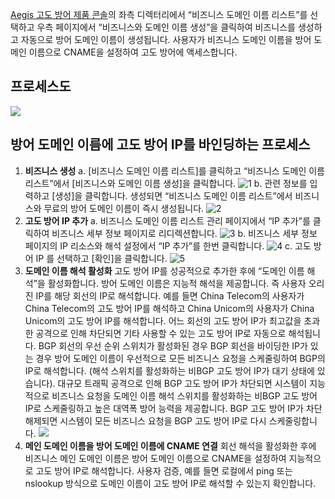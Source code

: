 
[Aegis 고도 방어 제품 콘솔](https://console.cloud.tencent.com/gamesec)의 좌측 디렉터리에서 “비즈니스 도메인 이름 리스트”를 선택하고 우측 페이지에서 “비즈니스와 도메인 이름 생성”을 클릭하여 비즈니스를 생성하고 자동으로 방어 도메인 이름이 생성됩니다. 사용자가 비즈니스 도메인 이름을 방어 도메인 이름으로 CNAME을 설정하여 고도 방어에 액세스합니다.

## 프로세스도
![](https://main.qcloudimg.com/raw/320d44047dc9745f8d802bbe595b6a17.png)

## 방어 도메인 이름에 고도 방어 IP를 바인딩하는 프로세스
1. **비즈니스 생성**
a. [비즈니스 도메인 이름 리스트]를 클릭하고 “비즈니스 도메인 이름 리스트”에서 [비즈니스와 도메인 이름 생성]을 클릭합니다.
![1](https://i.imgur.com/97NlGsM.png)
b. 관련 정보를 입력하고 [생성]을 클릭합니다. 생성되면 “비즈니스 도메인 이름 리스트”에서 비즈니스와 무료의 방어 도메인 이름이 즉시 생성됩니다.
![2](https://i.imgur.com/alM7Phf.png)
2. **고도 방어 IP 추가**
a. 비즈니스 도메인 이름 리스트 관리 페이지에서 “IP 추가”를 클릭하여 비즈니스 세부 정보 페이지로 리디렉션합니다.
![3](https://i.imgur.com/lsYqM5N.png)
b. 비즈니스 세부 정보 페이지의 IP 리소스와 해석 설정에서 “IP 추가”를 한번 클릭합니다.
![4](https://i.imgur.com/Du6r0Dh.png)
c. 고도 방어 IP 를 선택하고 [확인]을 클릭합니다.
![5](https://i.imgur.com/3rwPUnQ.png)
3. **도메인 이름 해석 활성화**
고도 방어 IP를 성공적으로 추가한 후에 “도메인 이름 해석”을 활성화합니다. 방어 도메인 이름은 지능적 해석을 제공합니다. 즉 사용자 오리진 IP를 해당 회선의 IP로 해석합니다. 예를 들면 China Telecom의 사용자가 China Telecom의 고도 방어 IP를 해석하고 China Unicom의 사용자가 China Unicom의 고도 방어 IP를 해석합니다. 어느 회선의 고도 방어 IP가 최고값을 초과한 공격으로 인해 차단되면 기타 사용할 수 있는 고도 방어 IP로 자동으로 해석됩니다.
BGP 회선의 우선 순위 스위치가 활성화된 경우 BGP 회선을 바이딩한 IP가 있는 경우 방어 도메인 이름이 우선적으로 모든 비즈니스 요청을 스케줄링하여 BGP의 IP로 해석합니다. (해석 스위치를 활성화하는 비BGP 고도 방어 IP가 대기 상태에 있습니다). 대규모 트래픽 공격으로 인해 BGP 고도 방어 IP가 차단되면 시스템이 지능적으로 비즈니스 요청을 도메인 이름 해석 스위치를 활성화하는 비BGP 고도 방어 IP로 스케줄링하고 높은 대역폭 방어 능력을 제공합니다. BGP 고도 방어 IP가 차단 해제되면 시스템이 모든 비즈니스 요청을 BGP 고도 방어 IP로 다시 스케줄링합니다.
![](https://i.imgur.com/sYxuhBy.png)
4. **메인 도메인 이름을 방어 도메인 이름에 CNAME 연결**
회선 해석을 활성화한 후에 비즈니스 메인 도메인 이름은 방어 도메인 이름으로 CNAME을 설정하여 지능적으로 고도 방어 IP로 해석합니다.
사용자 검증, 예를 들면 로컬에서 ping 또는 nslookup 방식으로 도메인 이름이 고도 방어 IP로 해석할 수 있는지 확인합니다.

